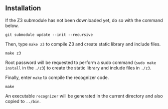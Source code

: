 ## Installation

If the Z3 submodule has not been downloaded yet, do so with the command below.
```
git submodule update --init --recursive
```

Then, type `make z3` to compile Z3 and create static library and include files.
```
make z3
```
Root password will be requested to perform a sudo command (`sudo make install` in the `./z3`) to create the static library and include files in `./z3`.

Finally, enter `make` to compile the recognizer code.
```
make
```
An executable `recognizer` will be generated in the current directory and also copied to `../bin`.
